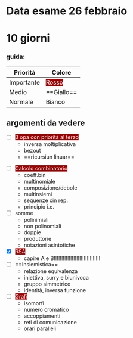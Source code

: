 # Data esame 26 febbraio
# 10 giorni
### guida:
| Priorità | Colore |
| ---- | ---- |
| Importante | <span style="color: white; background-color: #9E0404;">Rosso</span> |
| Medio | ==Giallo== |
| Normale | Bianco |
## argomenti da vedere
- [ ]  <span style="color: white; background-color: #9E0404">3 opa con priorità al terzo</span>    
	+ inversa moltiplicativa
	+ bezout
	+ ==ricursiun linuar== 
+ [ ] <span style="color: white; background-color: #9E0404;">Calcolo combinatorio</span>
	- coeff.bin
	- multinomiale
	- composizione/debole
	- multinsiemi
	- sequenze cin rep.
	- principio i.e.
+ [ ] somme
	+ polinimiali
	+ non polinomiali
	+ doppie
	+ produttorie
	+ notazioni asintotiche
+ [x] <span style="color: white; background-color:#9E0404;">RSA</span>
	+ capire A e B!!!!!!!!!!!!!!!!!!!!!!!!!!!!!!! 
+ [ ] ==Insiemistica==
	+ relazione equivalenza
	+ iniettiva, surry e biunivoca
	+ gruppo simmetrico
	+ identità, inversa funzione
+ [ ] <span style="color: white; background-color: #9E0404;">Grafi</span>
	+ isomorfi
	+ numero cromatico
	+ accoppiamenti
	+ reti di comunicazione
	+ orari paralleli